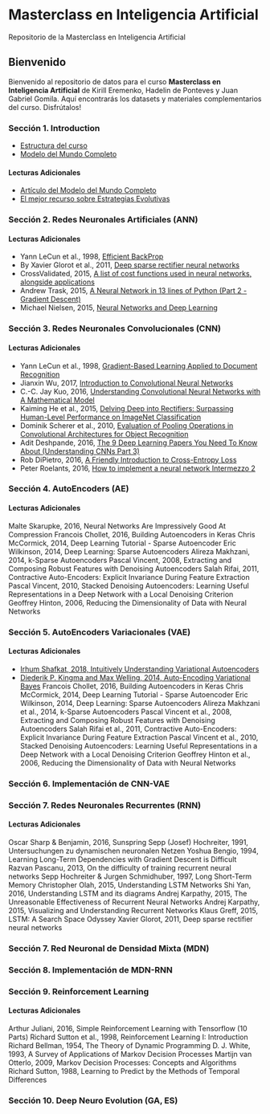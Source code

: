 # Masterclass en Inteligencia Artificial
Repositorio de la Masterclass en Inteligencia Artificial


## Bienvenido

Bienvenido al repositorio de datos para el curso **Masterclass en Inteligencia Artificial** de Kirill Eremenko, Hadelin de Ponteves y Juan Gabriel Gomila. Aquí encontrarás los datasets y materiales complementarios del curso. Disfrútalos!

### Sección 1. Introduction

* [Estructura del curso](https://github.com/joanby/ai-masterclass/blob/master/Recursos%20Adicionales/Estructura%20del%20Curso.pdf)
* [Modelo del Mundo Completo](https://github.com/joanby/ai-masterclass/blob/master/Recursos%20Adicionales/World%20Model.pdf)

#### Lecturas Adicionales

* [Artículo del Modelo del Mundo Completo](https://worldmodels.github.io)
* [El mejor recurso sobre Estrategias Evolutivas](https://blog.otoro.net/2017/10/29/visual-evolution-strategies/)

### Sección 2. Redes Neuronales Artificiales (ANN)

#### Lecturas Adicionales

* Yann LeCun et al., 1998, [Efficient BackProp](http://yann.lecun.com/exdb/publis/pdf/lecun-98b.pdf)
* By Xavier Glorot et al., 2011, [Deep sparse rectifier neural networks](http://jmlr.org/proceedings/papers/v15/glorot11a/glorot11a.pdf)
* CrossValidated, 2015, [A list of cost functions used in neural networks, alongside applications](http://stats.stackexchange.com/questions/154879/a-list-of-cost-functions-used-in-neural-networks-alongside-applications)
* Andrew Trask, 2015, [A Neural Network in 13 lines of Python (Part 2 - Gradient Descent)](https://iamtrask.github.io/2015/07/27/python-network-part2/)
* Michael Nielsen, 2015, [Neural Networks and Deep Learning](http://neuralnetworksanddeeplearning.com/chap2.html)

### Sección 3. Redes Neuronales Convolucionales (CNN)

#### Lecturas Adicionales

* Yann LeCun et al., 1998, [Gradient-Based Learning Applied to Document Recognition](http://yann.lecun.com/exdb/publis/pdf/lecun-01a.pdf)
* Jianxin Wu, 2017, [Introduction to Convolutional Neural Networks](http://cs.nju.edu.cn/wujx/paper/CNN.pdf)
* C.-C. Jay Kuo, 2016, [Understanding Convolutional Neural Networks with A Mathematical Model](https://arxiv.org/pdf/1609.04112.pdf)
* Kaiming He et al., 2015, [Delving Deep into Rectifiers: Surpassing Human-Level Performance on ImageNet Classification](https://arxiv.org/pdf/1502.01852.pdf)
* Dominik Scherer et al., 2010, [Evaluation of Pooling Operations in Convolutional Architectures for Object Recognition](http://ais.uni-bonn.de/papers/icann2010_maxpool.pdf)
* Adit Deshpande, 2016, [The 9 Deep Learning Papers You Need To Know About (Understanding CNNs Part 3)](https://adeshpande3.github.io/adeshpande3.github.io/The-9-Deep-Learning-Papers-You-Need-To-Know-About.html)
* Rob DiPietro, 2016, [A Friendly Introduction to Cross-Entropy Loss](https://rdipietro.github.io/friendly-intro-to-cross-entropy-loss/)
* Peter Roelants, 2016, [How to implement a neural network Intermezzo 2](http://peterroelants.github.io/posts/neural_network_implementation_intermezzo02/)

### Sección 4. AutoEncoders (AE)

#### Lecturas Adicionales
Malte Skarupke, 2016, Neural Networks Are Impressively Good At Compression
Francois Chollet, 2016, Building Autoencoders in Keras
Chris McCormick, 2014, Deep Learning Tutorial - Sparse Autoencoder
Eric Wilkinson, 2014, Deep Learning: Sparse Autoencoders
Alireza Makhzani, 2014, k-Sparse Autoencoders
Pascal Vincent, 2008, Extracting and Composing Robust Features with Denoising Autoencoders
Salah Rifai, 2011, Contractive Auto-Encoders: Explicit Invariance During Feature Extraction
Pascal Vincent, 2010, Stacked Denoising Autoencoders: Learning Useful Representations in a Deep Network with a Local Denoising Criterion
Geoffrey Hinton, 2006, Reducing the Dimensionality of Data with Neural Networks

### Sección 5. AutoEncoders Variacionales (VAE)

#### Lecturas Adicionales

* [Irhum Shafkat, 2018, Intuitively Understanding Variational Autoencoders](https://towardsdatascience.com/intuitively-understanding-variational-autoencoders-1bfe67eb5daf)
* [Diederik P. Kingma and Max Welling, 2014, Auto-Encoding Variational Bayes](https://arxiv.org/pdf/1312.6114.pdf)
Francois Chollet, 2016, Building Autoencoders in Keras
Chris McCormick, 2014, Deep Learning Tutorial - Sparse Autoencoder
Eric Wilkinson, 2014, Deep Learning: Sparse Autoencoders
Alireza Makhzani et al., 2014, k-Sparse Autoencoders
Pascal Vincent et al., 2008, Extracting and Composing Robust Features with Denoising Autoencoders
Salah Rifai et al., 2011, Contractive Auto-Encoders: Explicit Invariance During Feature Extraction
Pascal Vincent et al., 2010, Stacked Denoising Autoencoders: Learning Useful Representations in a Deep Network with a Local Denoising Criterion
Geoffrey Hinton et al., 2006, Reducing the Dimensionality of Data with Neural Networks

### Sección 6. Implementación de CNN-VAE

### Sección 7. Redes Neuronales Recurrentes (RNN)

#### Lecturas Adicionales

Oscar Sharp & Benjamin, 2016, Sunspring
Sepp (Josef) Hochreiter, 1991, Untersuchungen zu dynamischen neuronalen Netzen
Yoshua Bengio, 1994, Learning Long-Term Dependencies with Gradient Descent is Difficult
Razvan Pascanu, 2013, On the difficulty of training recurrent neural networks
Sepp Hochreiter & Jurgen Schmidhuber, 1997, Long Short-Term Memory
Christopher Olah, 2015, Understanding LSTM Networks
Shi Yan, 2016, Understanding LSTM and its diagrams
Andrej Karpathy, 2015, The Unreasonable Effectiveness of Recurrent Neural Networks
Andrej Karpathy, 2015, Visualizing and Understanding Recurrent Networks
Klaus Greff, 2015, LSTM: A Search Space Odyssey
Xavier Glorot, 2011, Deep sparse rectifier neural networks

### Sección 7. Red Neuronal de Densidad Mixta (MDN)

### Sección 8. Implementación de MDN-RNN

### Sección 9. Reinforcement Learning

#### Lecturas Adicionales
Arthur Juliani, 2016, Simple Reinforcement Learning with Tensorflow (10 Parts)
Richard Sutton et al., 1998, Reinforcement Learning I: Introduction
Richard Bellman, 1954, The Theory of Dynamic Programming
D. J. White, 1993, A Survey of Applications of Markov Decision Processes
Martijn van Otterlo, 2009, Markov Decision Processes: Concepts and Algorithms
Richard Sutton, 1988, Learning to Predict by the Methods of Temporal Differences

### Sección 10. Deep Neuro Evolution (GA, ES)
